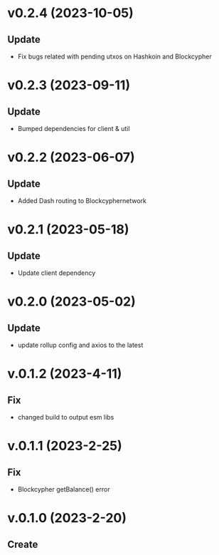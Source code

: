 # v0.2.4 (2023-10-05)

## Update

- Fix bugs related with pending utxos on Hashkoin and Blockcypher

# v0.2.3 (2023-09-11)

## Update

- Bumped dependencies for client & util

# v0.2.2 (2023-06-07)

## Update

- Added Dash routing to Blockcyphernetwork

# v0.2.1 (2023-05-18)

## Update

- Update client dependency

# v0.2.0 (2023-05-02)

## Update

- update rollup config and axios to the latest

# v.0.1.2 (2023-4-11)

## Fix

- changed build to output esm libs

# v.0.1.1 (2023-2-25)

## Fix

- Blockcypher getBalance() error

# v.0.1.0 (2023-2-20)

## Create
